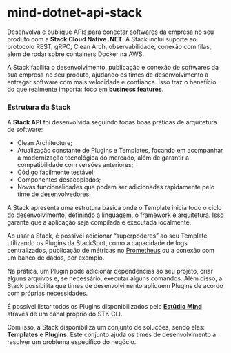 # mind-dotnet-api-stack

Desenvolva e publique APIs para conectar softwares da empresa no seu produto com a **Stack Cloud Native .NET**. A Stack inclui suporte ao protocolo REST, gRPC, Clean Arch, observabilidade, conexão com filas, além de rodar sobre containers Docker na AWS.  

A Stack facilita o desenvolvimento, publicação e conexão de softwares da sua empresa no seu produto, ajudando os times de desenvolvimento a entregar software com mais velocidade e confiança. Isso traz o benefício do que realmente importa: foco em **business features**. 

### **Estrutura da Stack**  

A **Stack API** foi desenvolvida seguindo todas boas práticas de arquitetura de software:  
- Clean Architecture;
- Atualização constante de Plugins e Templates, focando em acompanhar a modernização tecnológica do mercado, além de garantir a compatibilidade com versões anteriores;
- Código facilmente testável;
- Componentes desacoplados;
- Novas funcionalidades que podem ser adicionadas rapidamente pelo time de desenvolvedores.

A Stack apresenta uma estrutura básica onde o Template inicia todo o ciclo do desenvolvimento, definindo a linguagem, o framework e arquitetura. Isso garante que a aplicação seja compilada e executada localmente.  

Ao usar a Stack, é possível adicionar “superpoderes” ao seu Template utilizando os Plugins da StackSpot, como a capacidade de logs centralizados, publicação de métricas no [Prometheus](https://prometheus.io/) ou a conexão com um banco de dados, por exemplo.  

Na prática, um Plugin pode adicionar dependências ao seu projeto, criar alguns arquivos e, se necessário, executar alguns comandos. Além disso, a Stack possibilita que times de desenvolvimento apliquem Plugins de acordo com próprias necessidades. 

É possível listar todos os Plugins disponibilizados pelo [**Estúdio Mind**](https://stackspot.com/studios/b10fbf6e-cdde-4a8c-a156-da64a53df803) através de um canal próprio do STK CLI.  

Com isso, a Stack disponibiliza um conjunto de soluções, sendo eles: **Templates** e **Plugins**. Este conjunto ajuda os times de desenvolvimento a resolver um problema específico do negócio. 